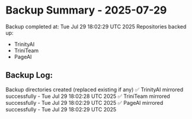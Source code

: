 # Backup Summary - 2025-07-29

Backup completed at: Tue Jul 29 18:02:29 UTC 2025
Repositories backed up:
- TrinityAI
- TriniTeam
- PageAI

## Backup Log:
Backup directories created (replaced existing if any)
✅ TrinityAI mirrored successfully - Tue Jul 29 18:02:28 UTC 2025
✅ TriniTeam mirrored successfully - Tue Jul 29 18:02:29 UTC 2025
✅ PageAI mirrored successfully - Tue Jul 29 18:02:29 UTC 2025
